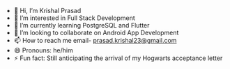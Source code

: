 - 👋 Hi, I’m Krishal Prasad
- 👀 I’m interested in Full Stack Development
- 🌱 I’m currently learning PostgreSQL and Flutter
- 💞️ I’m looking to collaborate on Android App Development
- 📫 How to reach me email- prasad.krishal23@gmail.com
- 😄 Pronouns: he/him
- ⚡ Fun fact: Still anticipating the arrival of my Hogwarts acceptance letter
<!---
Krishal-p23/Krishal-p23 is a ✨ special ✨ repository because its `README.md` (this file) appears on your GitHub profile.
You can click the Preview link to take a look at your changes.
--->
